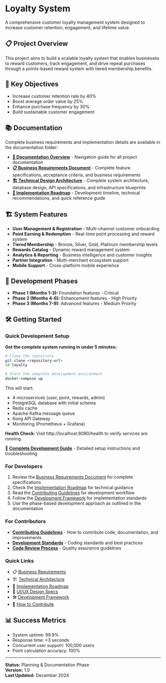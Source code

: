 # Loyalty System
A comprehensive customer loyalty management system designed to increase customer retention, engagement, and lifetime value.

## 📋 Project Overview
This project aims to build a scalable loyalty system that enables businesses to reward customers, track engagement, and drive repeat purchases through a points-based reward system with tiered membership benefits.

## 🎯 Key Objectives
- Increase customer retention rate by 40%
- Boost average order value by 25%
- Enhance purchase frequency by 30%
- Build sustainable customer engagement

## 📚 Documentation
Complete business requirements and implementation details are available in the documentation folder:

- **[📖 Documentation Overview](./doc/README.md)** - Navigation guide for all project documentation
- **[📋 Business Requirements Document](./doc/business-requirements-document.md)** - Complete feature specifications, acceptance criteria, and business requirements
- **[🏗️ Technical Design Architecture](./doc/technical-design-architecture.md)** - Complete system architecture, database design, API specifications, and infrastructure blueprints
- **[🚀 Implementation Roadmap](./doc/implementation-roadmap.md)** - Development timeline, technical recommendations, and quick reference guide

## 🏗️ System Features
- **User Management & Registration** - Multi-channel customer onboarding
- **Point Earning & Redemption** - Real-time point processing and reward system
- **Tiered Membership** - Bronze, Silver, Gold, Platinum membership levels
- **Rewards Catalog** - Dynamic reward management system
- **Analytics & Reporting** - Business intelligence and customer insights
- **Partner Integration** - Multi-merchant ecosystem support
- **Mobile Support** - Cross-platform mobile experience

## 🚀 Development Phases
- **Phase 1 (Months 1-3):** Foundation features - Critical
- **Phase 2 (Months 4-6):** Enhancement features - High Priority  
- **Phase 3 (Months 7-9):** Advanced features - Medium Priority

## 🛠️ Getting Started

### Quick Development Setup

**Get the complete system running in under 5 minutes:**

```bash
# Clone the repository
git clone <repository-url>
cd loyalty

# Start the complete development environment
docker-compose up
```

This will start:
- 4 microservices (user, point, rewards, admin) 
- PostgreSQL database with initial schema
- Redis cache
- Apache Kafka message queue
- Kong API Gateway
- Monitoring (Prometheus + Grafana)

**Health Check:** Visit http://localhost:8080/health to verify services are running.

📖 **[Complete Development Guide](./DEV-ENVIRONMENT.md)** - Detailed setup instructions and troubleshooting

### For Developers
1. Review the [Business Requirements Document](./doc/business-requirements-document.md) for complete specifications
2. Check the [Implementation Roadmap](./doc/implementation-roadmap.md) for technical guidance  
3. Read the [Contributing Guidelines](./CONTRIBUTING.md) for development workflow
4. Follow the [Development Framework](./framework/README.md) for implementation standards
5. Use the phase-based development approach as outlined in the documentation

### For Contributors
- **[Contributing Guidelines](./CONTRIBUTING.md)** - How to contribute code, documentation, and improvements
- **[Development Standards](./framework/guidelines/development-standards.md)** - Coding standards and best practices
- **[Code Review Process](./framework/review/code-review-framework.md)** - Quality assurance guidelines

### Quick Links
- 📋 [Business Requirements](./doc/business-requirements-document.md)
- 🏗️ [Technical Architecture](./doc/technical-design-architecture.md)  
- 🚀 [Implementation Roadmap](./doc/implementation-roadmap.md)
- 🎨 [UI/UX Design Specs](./doc/ui-ux-design-specification.md)
- 🛠️ [Development Framework](./framework/README.md)
- 🤝 [How to Contribute](./CONTRIBUTING.md)

## 📊 Success Metrics
- System uptime: 99.9%
- Response time: <3 seconds
- Concurrent user support: 100,000 users
- Point calculation accuracy: 100%

---
**Status:** Planning & Documentation Phase  
**Version:** 1.0  
**Last Updated:** December 2024
